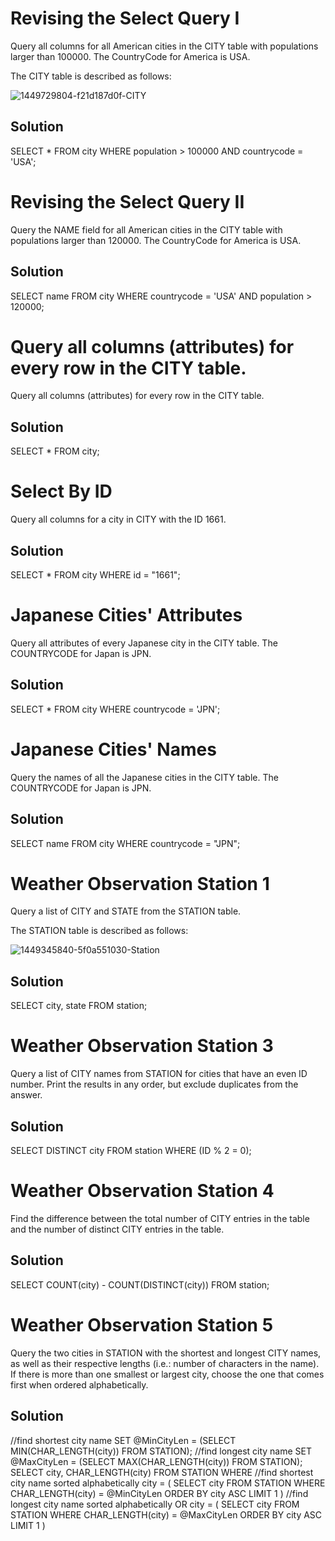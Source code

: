 # Revising the Select Query I
Query all columns for all American cities in the CITY table with populations larger than 100000. The CountryCode for America is USA.

The CITY table is described as follows:

![1449729804-f21d187d0f-CITY](https://github.com/user-attachments/assets/7ccb33c7-a6a4-41cb-8f98-8dc01c92471f)

## Solution
SELECT * FROM city WHERE population > 100000 AND countrycode = 'USA';

# Revising the Select Query II
Query the NAME field for all American cities in the CITY table with populations larger than 120000. The CountryCode for America is USA.

## Solution
SELECT name FROM city WHERE countrycode = 'USA' AND population > 120000;

# Query all columns (attributes) for every row in the CITY table.

Query all columns (attributes) for every row in the CITY table.

## Solution
SELECT * FROM city;

# Select By ID
Query all columns for a city in CITY with the ID 1661.

## Solution
SELECT * FROM city WHERE id = "1661";

# Japanese Cities' Attributes
Query all attributes of every Japanese city in the CITY table. The COUNTRYCODE for Japan is JPN.

## Solution
SELECT * FROM city WHERE countrycode = 'JPN';

# Japanese Cities' Names
Query the names of all the Japanese cities in the CITY table. The COUNTRYCODE for Japan is JPN.

## Solution
SELECT name FROM city WHERE countrycode = "JPN";

# Weather Observation Station 1
Query a list of CITY and STATE from the STATION table.

The STATION table is described as follows:

![1449345840-5f0a551030-Station](https://github.com/user-attachments/assets/c049e934-8f74-4ac4-a6dc-fc668b7c48c3)

## Solution
SELECT city, state FROM station;

# Weather Observation Station 3
Query a list of CITY names from STATION for cities that have an even ID number. Print the results in any order, but exclude duplicates from the answer.

## Solution
SELECT DISTINCT city FROM station WHERE (ID % 2 = 0);

# Weather Observation Station 4
Find the difference between the total number of CITY entries in the table and the number of distinct CITY entries in the table.

## Solution
SELECT COUNT(city) - COUNT(DISTINCT(city)) FROM station;

# Weather Observation Station 5

Query the two cities in STATION with the shortest and longest CITY names, as well as their respective lengths (i.e.: number of characters in the name). If there is more than one smallest or largest city, choose the one that comes first when ordered alphabetically.

## Solution
//find shortest city name
SET @MinCityLen = (SELECT MIN(CHAR_LENGTH(city)) FROM STATION);
//find longest city name
SET @MaxCityLen = (SELECT MAX(CHAR_LENGTH(city)) FROM STATION);
SELECT
    city,
    CHAR_LENGTH(city)
FROM
    STATION
WHERE
    //find shortest city name sorted alphabetically
    city = (
        SELECT
            city
        FROM STATION
        WHERE CHAR_LENGTH(city) = @MinCityLen
        ORDER BY city ASC
        LIMIT 1
    )
    //find longest city name sorted alphabetically
    OR city = (
        SELECT
            city
        FROM STATION
        WHERE CHAR_LENGTH(city) = @MaxCityLen
        ORDER BY city ASC
        LIMIT 1
    )





